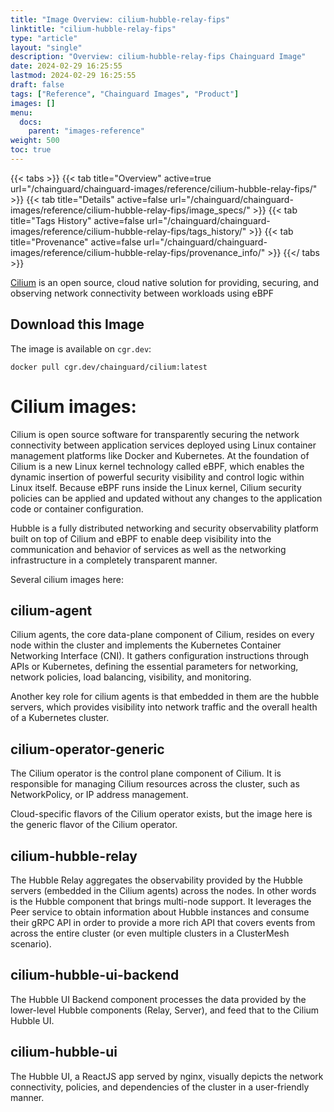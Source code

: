```yaml
---
title: "Image Overview: cilium-hubble-relay-fips"
linktitle: "cilium-hubble-relay-fips"
type: "article"
layout: "single"
description: "Overview: cilium-hubble-relay-fips Chainguard Image"
date: 2024-02-29 16:25:55
lastmod: 2024-02-29 16:25:55
draft: false
tags: ["Reference", "Chainguard Images", "Product"]
images: []
menu: 
  docs: 
    parent: "images-reference"
weight: 500
toc: true
---
```


{{< tabs >}}
{{< tab title="Overview" active=true url="/chainguard/chainguard-images/reference/cilium-hubble-relay-fips/" >}}
{{< tab title="Details" active=false url="/chainguard/chainguard-images/reference/cilium-hubble-relay-fips/image_specs/" >}}
{{< tab title="Tags History" active=false url="/chainguard/chainguard-images/reference/cilium-hubble-relay-fips/tags_history/" >}}
{{< tab title="Provenance" active=false url="/chainguard/chainguard-images/reference/cilium-hubble-relay-fips/provenance_info/" >}}
{{</ tabs >}}



<!--overview:start-->
[Cilium](https://cilium.io/) is an open source, cloud native solution for providing, securing, and observing network connectivity between workloads using eBPF
<!--overview:end-->

<!--getting:start-->
## Download this Image
The image is available on `cgr.dev`:

```
docker pull cgr.dev/chainguard/cilium:latest
```
<!--getting:end-->

<!--body:start-->
# Cilium images:

Cilium is open source software for transparently securing the network connectivity between application services deployed using Linux container management platforms like Docker and Kubernetes. At the foundation of Cilium is a new Linux kernel technology called eBPF, which enables the dynamic insertion of powerful security visibility and control logic within Linux itself. Because eBPF runs inside the Linux kernel, Cilium security policies can be applied and updated without any changes to the application code or container configuration.

Hubble is a fully distributed networking and security observability platform built on top of Cilium and eBPF to enable deep visibility into the communication and behavior of services as well as the networking infrastructure in a completely transparent manner.

Several cilium images here:

## cilium-agent

Cilium agents, the core data-plane component of Cilium, resides on every node within the cluster and implements the Kubernetes Container Networking Interface (CNI). It gathers configuration instructions through APIs or Kubernetes, defining the essential parameters for networking, network policies, load balancing, visibility, and monitoring.

Another key role for cilium agents is that embedded in them are the hubble servers, which provides visibility into network traffic and the overall health of a Kubernetes cluster.

## cilium-operator-generic

The Cilium operator is the control plane component of Cilium. It is responsible for managing Cilium resources across the cluster, such as NetworkPolicy, or IP address management.

Cloud-specific flavors of the Cilium operator exists, but the image here is the generic flavor of the Cilium operator.

## cilium-hubble-relay

The Hubble Relay aggregates the observability provided by the Hubble servers (embedded in the Cilium agents) across the nodes. In other words is the Hubble component that brings multi-node support. It leverages the Peer service to obtain information about Hubble instances and consume their gRPC API in order to provide a more rich API that covers events from across the entire cluster (or even multiple clusters in a ClusterMesh scenario).

## cilium-hubble-ui-backend

The Hubble UI Backend component processes the data provided by the lower-level Hubble components (Relay, Server), and feed that to the Cilium Hubble UI.

## cilium-hubble-ui

The Hubble UI, a ReactJS app served by nginx, visually depicts the network connectivity, policies, and dependencies of the cluster in a user-friendly manner.
<!--body:end-->

